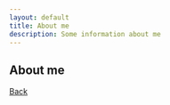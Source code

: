 ```yaml
---
layout: default
title: About me
description: Some information about me
---
```


## About me


[Back](./)
